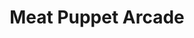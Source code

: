 ---
layout: project
permalink: /meat_puppet_arcade/
title: "Meat Puppet Arcade"
medium: "Installation | Video Game"
created: "2016"
root: "/assets/01_projects/meat_puppet_arcade/"
bg-video: >
  <iframe src="https://player.vimeo.com/video/249831908" allow="autoplay" width="640" height="360" frameborder="0" webkitallowfullscreen mozallowfullscreen allowfullscreen></iframe>

description: >
  <i>Meat Puppet Arcade</i> is a series of experiments that examine our relationship to digital representations of physical bodies. As computer graphics become hyper realistic and 3D scanning technology becomes mainstream, there is a greater need to consider the ramifications of how digital bodies are treated. Romein uses a nude 3D scan of his own body to create video games, installations, and video pieces that ask the viewer questions to consider consent, violence, autonomy, and the representation of identity.
  <br><br>
  People are encouraged to download Romein's body for their own projects and exploration at [downloadmybody.com](http://www.downloadmybody.com).

collaborators:
  - person: Joe Mango

links:
  - text: downloadmybody.com
    url: https://downloadmybody.com

showings:
  - text: Pioneer Works ~ 2017
    url: "https://pioneerworks.org/projects/matt-romein-meat-puppet-arcade"
  - text: IDFA DocLab ~ 2016
    url: "https://www.idfa.nl/en/film/e974a800-c61c-48cc-a6cf-9d8141ffd00b/meat-puppet-arcade/"

documentation:
  - "01.gif"
  - "02.gif"
  - "03.gif"
  - "04.gif"
  - "05.gif"
  - "06.gif"
  - "07.gif"
  - "08.jpg"
  - "09.jpg"
  - <iframe src="https://player.vimeo.com/video/249831908" width="640" height="360" frameborder="0" webkitallowfullscreen mozallowfullscreen allowfullscreen></iframe>
  - <iframe src="https://www.youtube.com/embed/sew7iPWDyFo?hd=1&rel=0&modestbranding=1" width="640" height="560" frameborder="0" webkitallowfullscreen mozallowfullscreen allowfullscreen></iframe>
---